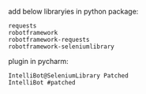 add below libraryies in python package:

    requests
    robotframework
    robotframework-requests
    robotframework-seleniumlibrary


plugin in pycharm:

    IntelliBot@SeleniumLibrary Patched
    IntelliBot #patched
